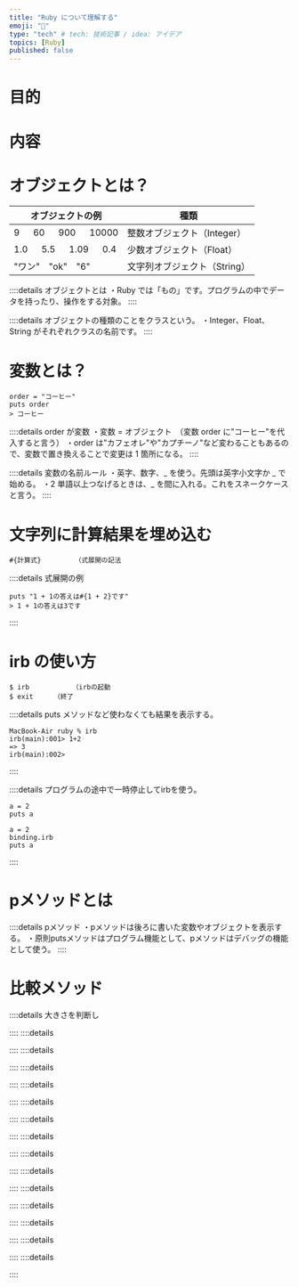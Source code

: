 ```yaml
---
title: "Ruby について理解する"
emoji: "📕"
type: "tech" # tech: 技術記事 / idea: アイデア
topics: [Ruby]
published: false
---
```


# 目的

# 内容

# オブジェクトとは？

| オブジェクトの例          | 種類                         |
| ------------------------- | ---------------------------- |
| 9 　 60 　 900 　 10000   | 整数オブジェクト（Integer）  |
| 1.0 　 5.5 　 1.09 　 0.4 | 少数オブジェクト（Float）    |
| "ワン"　"ok"　"6"         | 文字列オブジェクト（String） |

::::details オブジェクトとは
・Ruby では「もの」です。プログラムの中でデータを持ったり、操作をする対象。
::::

::::details オブジェクトの種類のことをクラスという。
・Integer、Float、String がそれぞれクラスの名前です。
::::

# 変数とは？

```
order = "コーヒー"
puts order
> コーヒー
```

::::details order が変数
・変数 = オブジェクト　（変数 order に"コーヒー"を代入すると言う）
・order は"カフェオレ"や"カプチーノ"など変わることもあるので、変数で置き換えることで変更は 1 箇所になる。
::::

::::details 変数の名前ルール
・英字、数字、_ を使う。先頭は英字小文字か _ で始める。
・2 単語以上つなげるときは、\_ を間に入れる。これをスネークケースと言う。
::::

# 文字列に計算結果を埋め込む

```
#{計算式}　　　 　　（式展開の記法
```

::::details 式展開の例

```
puts "1 + 1の答えは#{1 + 2}です"
> 1 + 1の答えは3です
```

::::

# irb の使い方

```
$ irb　　　　　　　（irbの起動
$ exit 　　　（終了
```

::::details puts メソッドなど使わなくても結果を表示する。

```
MacBook-Air ruby % irb
irb(main):001> 1+2
=> 3
irb(main):002>
```
::::

::::details プログラムの途中で一時停止してirbを使う。
```
a = 2
puts a
```
```
a = 2
binding.irb
puts a
```
::::

# pメソッドとは
::::details pメソッド
・pメソッドは後ろに書いた変数やオブジェクトを表示する。
・原則putsメソッドはプログラム機能として、pメソッドはデバッグの機能として使う。
::::

# 比較メソッド
::::details 大きさを判断し

::::
::::details

::::
::::details

::::
::::details

::::
::::details

::::
::::details

::::
::::details

::::
::::details

::::
::::details

::::
::::details

::::
::::details

::::
::::details

::::
::::details

::::
::::details

::::
::::details

::::
